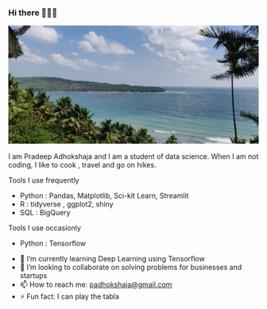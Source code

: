 


### Hi there 👋👋👋

![](https://raw.githubusercontent.com/adhok/adhok/main/IMG_20211209_094358.jpg)


I am Pradeep Adhokshaja and I am a student of data science. When I am not coding, I like to cook , travel and go on hikes.


Tools I use frequently

* Python : Pandas, Matplotlib, Sci-kit Learn, Streamlit
* R : tidyverse , ggplot2, shiny
* SQL : BigQuery 

Tools I use occasionly

* Python : Tensorflow





 



- 🌱 I’m currently learning Deep Learning using Tensorflow
- 👯 I’m looking to collaborate on solving problems for businesses and startups
- 📫 How to reach me: padhokshaja@gmail.com
- ⚡ Fun fact: I can play the tabla 
